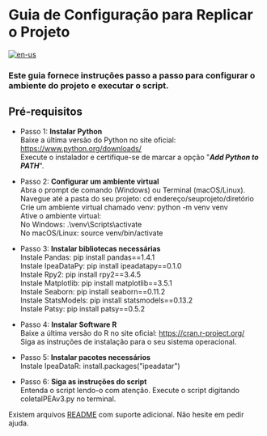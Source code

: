 # Guia de Configuração para Replicar o Projeto

[![en-us](https://img.shields.io/badge/lang-en--us-red.svg)](https://github.com/puffdapaz/pythonIPEA/blob/main/SETUP.en-US.md)

### Este guia fornece instruções passo a passo para configurar o ambiente do projeto e executar o script.

## Pré-requisitos
- Passo 1: **Instalar Python**<br/>
Baixe a última versão do Python no site oficial: https://www.python.org/downloads/<br/>
Execute o instalador e certifique-se de marcar a opção "**_Add Python to PATH_**". <br/>

- Passo 2: **Configurar um ambiente virtual**<br/>
Abra o prompt de comando (Windows) ou Terminal (macOS/Linux). <br/>
Navegue até a pasta do seu projeto: cd endereço/seuprojeto/diretório <br/>
Crie um ambiente virtual chamado venv: python -m venv venv <br/>
Ative o ambiente virtual: <br/>
    No Windows: .\venv\Scripts\activate <br/>
    No macOS/Linux: source venv/bin/activate <br/>

- Passo 3: **Instalar bibliotecas necessárias**<br/>
Instale Pandas: pip install pandas==1.4.1 <br/>
Instale IpeaDataPy: pip install ipeadatapy==0.1.0 <br/>
Instale Rpy2: pip install rpy2==3.4.5 <br/>
Instale Matplotlib: pip install matplotlib==3.5.1 <br/>
Instale Seaborn: pip install seaborn==0.11.2 <br/>
Instale StatsModels: pip install statsmodels==0.13.2 <br/>
Instale Patsy: pip install patsy==0.5.2 <br/>

- Passo 4: **Instalar Software R**<br/>
Baixe a última versão do R no site oficial: https://cran.r-project.org/ <br/>
Siga as instruções de instalação para o seu sistema operacional. <br/>

- Passo 5: **Instalar pacotes necessários**<br/>
Instale IpeaDataR: install.packages("ipeadatar") <br/>

- Passo 6: **Siga as instruções do script** <br/>
Entenda o script lendo-o com atenção. Execute o script digitando coletaIPEAv3.py no terminal. <br/>

Existem arquivos [README](https://github.com/puffdapaz/pythonIPEA/blob/main/README.pt-BR.md) com suporte adicional. Não hesite em pedir ajuda. <br/>